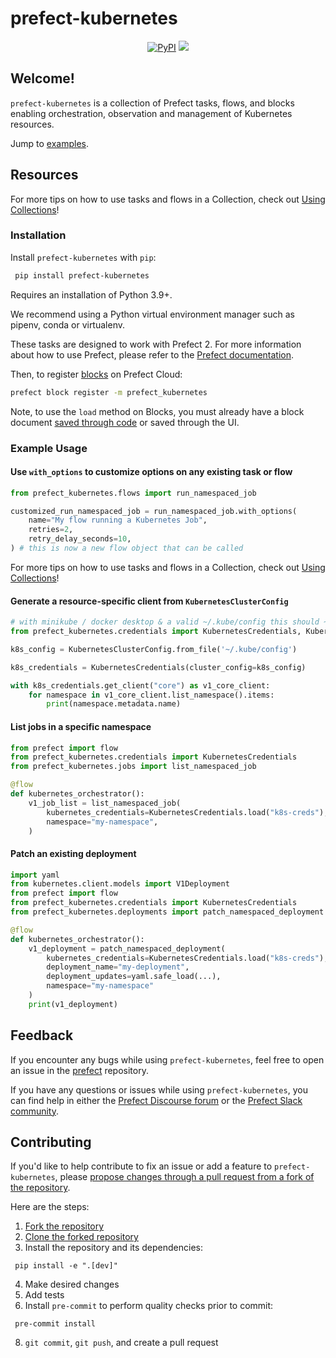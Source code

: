 # prefect-kubernetes

<p align="center">
    <a href="https://pypi.python.org/pypi/prefect-kubernetes/" alt="PyPI version">
        <img alt="PyPI" src="https://img.shields.io/pypi/v/prefect-kubernetes?color=26272B&labelColor=090422"></a>
    <a href="https://pypistats.org/packages/prefect-kubernetes/" alt="Downloads">
        <img src="https://img.shields.io/pypi/dm/prefect-kubernetes?color=26272B&labelColor=090422" /></a>
</p>


## Welcome!

`prefect-kubernetes` is a collection of Prefect tasks, flows, and blocks enabling orchestration, observation and management of Kubernetes resources.

Jump to [examples](#example-usage).

## Resources

For more tips on how to use tasks and flows in a Collection, check out [Using Collections](https://docs.prefect.io/collections/usage/)!

### Installation
Install `prefect-kubernetes` with `pip`:
```bash
 pip install prefect-kubernetes
 ```

Requires an installation of Python 3.9+.

We recommend using a Python virtual environment manager such as pipenv, conda or virtualenv.

These tasks are designed to work with Prefect 2. For more information about how to use Prefect, please refer to the [Prefect documentation](https://docs.prefect.io/).

Then, to register [blocks](https://docs.prefect.io/ui/blocks/) on Prefect Cloud:

```bash
prefect block register -m prefect_kubernetes
```

Note, to use the `load` method on Blocks, you must already have a block document [saved through code](https://docs.prefect.io/concepts/blocks/#saving-blocks) or saved through the UI.


### Example Usage

#### Use `with_options` to customize options on any existing task or flow

```python
from prefect_kubernetes.flows import run_namespaced_job

customized_run_namespaced_job = run_namespaced_job.with_options(
    name="My flow running a Kubernetes Job",
    retries=2,
    retry_delay_seconds=10,
) # this is now a new flow object that can be called
```

For more tips on how to use tasks and flows in a Collection, check out [Using Collections](https://docs.prefect.io/collections/usage/)!


#### Generate a resource-specific client from `KubernetesClusterConfig`

```python
# with minikube / docker desktop & a valid ~/.kube/config this should ~just work~
from prefect_kubernetes.credentials import KubernetesCredentials, KubernetesClusterConfig

k8s_config = KubernetesClusterConfig.from_file('~/.kube/config')

k8s_credentials = KubernetesCredentials(cluster_config=k8s_config)

with k8s_credentials.get_client("core") as v1_core_client:
    for namespace in v1_core_client.list_namespace().items:
        print(namespace.metadata.name)
```


#### List jobs in a specific namespace

```python
from prefect import flow
from prefect_kubernetes.credentials import KubernetesCredentials
from prefect_kubernetes.jobs import list_namespaced_job

@flow
def kubernetes_orchestrator():
    v1_job_list = list_namespaced_job(
        kubernetes_credentials=KubernetesCredentials.load("k8s-creds"),
        namespace="my-namespace",
    )
```

#### Patch an existing deployment

```python
import yaml
from kubernetes.client.models import V1Deployment
from prefect import flow
from prefect_kubernetes.credentials import KubernetesCredentials
from prefect_kubernetes.deployments import patch_namespaced_deployment

@flow
def kubernetes_orchestrator():
    v1_deployment = patch_namespaced_deployment(
        kubernetes_credentials=KubernetesCredentials.load("k8s-creds"),
        deployment_name="my-deployment",
        deployment_updates=yaml.safe_load(...),
        namespace="my-namespace"
    )
    print(v1_deployment)
```

## Feedback

If you encounter any bugs while using `prefect-kubernetes`, feel free to open an issue in the [prefect](https://github.com/PrefectHQ/prefect) repository.

If you have any questions or issues while using `prefect-kubernetes`, you can find help in either the [Prefect Discourse forum](https://discourse.prefect.io/) or the [Prefect Slack community](https://prefect.io/slack).

## Contributing

If you'd like to help contribute to fix an issue or add a feature to `prefect-kubernetes`, please [propose changes through a pull request from a fork of the repository](https://docs.github.com/en/pull-requests/collaborating-with-pull-requests/proposing-changes-to-your-work-with-pull-requests/creating-a-pull-request-from-a-fork).

Here are the steps:

1. [Fork the repository](https://docs.github.com/en/get-started/quickstart/fork-a-repo#forking-a-repository)
2. [Clone the forked repository](https://docs.github.com/en/get-started/quickstart/fork-a-repo#cloning-your-forked-repository)
3. Install the repository and its dependencies:
```
 pip install -e ".[dev]"
```
4. Make desired changes
5. Add tests
6. Install `pre-commit` to perform quality checks prior to commit:
```
 pre-commit install
 ```
8. `git commit`, `git push`, and create a pull request
